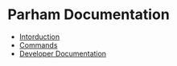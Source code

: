 # Parham Documentation

- [Intorduction](introduction.md)
- [Commands](commands.md)
- [Developer Documentation](developer)
